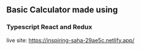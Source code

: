 ## Basic Calculator made using

### Typescript React and Redux

live site: https://inspiring-saha-29ae5c.netlify.app/
